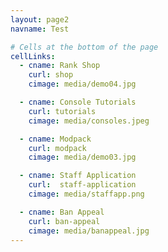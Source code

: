 ```yaml
---
layout: page2
navname: Test

# Cells at the bottom of the page
cellLinks:
  - cname: Rank Shop
    curl: shop
    cimage: media/demo04.jpg

  - cname: Console Tutorials
    curl: tutorials
    cimage: media/consoles.jpeg

  - cname: Modpack
    curl: modpack
    cimage: media/demo03.jpg

  - cname: Staff Application
    curl:  staff-application
    cimage: media/staffapp.png

  - cname: Ban Appeal
    curl: ban-appeal
    cimage: media/banappeal.jpg
---
```


